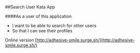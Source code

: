 ##Search User Kata App


####As a user of this application
- I want to be able to search for other users
- So that I can see their profiles


Online version [http://adhesive-smile.surge.sh/](http://adhesive-smile.surge.sh/)
